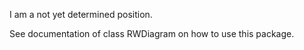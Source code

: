 I am a not yet determined position.

See documentation of class RWDiagram on how to use this package.